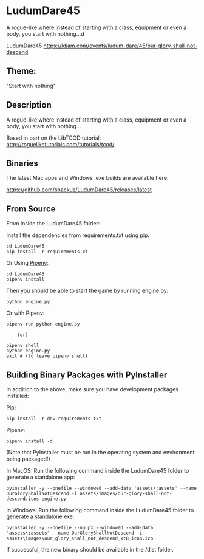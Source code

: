 # LudumDare45
A rogue-like where instead of starting with a class, equipment or even a body, you start with nothing...d

LudumDare45
https://ldjam.com/events/ludum-dare/45/our-glory-shall-not-descend

## Theme:

"Start with nothing"

## Description

A rogue-like where instead of starting with a class, equipment or even a body, you start with nothing...

Based in part on the LibTCOD tutorial:
http://rogueliketutorials.com/tutorials/tcod/

## Binaries

The latest Mac apps and Windows .exe builds are available here:

https://github.com/sbackus/LudumDare45/releases/latest 

## From Source

From inside the LudumDare45 folder:

Install the dependencies from requirements.txt using pip:

```
cd LudumDare45
pip install -r requirements.xt
```

Or Using [Pipenv](https://pipenv-fork.readthedocs.io/en/latest/index.html):

```
cd LudumDare45
pipenv install
```

Then you should be able to start the game by running engine.py:

```
python engine.py
```

Or with Pipenv:

```
pipenv run python engine.py

    (or)

pipenv shell
python engine.py
exit # (to leave pipenv shell)
```

## Building Binary Packages with PyInstaller

In addition to the above, make sure you have development packages installed:

Pip:
```
pip install -r dev-requirements.txt
```

Pipenv:
```
pipenv install -d
```

(Note that PyInstaller must be run in the operating system and environment being packaged!)

In MacOS: Run the following command inside the LudumDare45 folder to generate a standalone app:

```
pyinstaller -y --onefile --windowed --add-data 'assets/:assets' --name OurGloryShallNotDescend -i assets/images/our-glory-shall-not-descend.icns engine.py
```

In Windows: Run the following command inside the LudumDare45 folder to generate a standalone exe:

```
pyinstaller -y --onefile --noupx --windowed --add-data "assets\;assets" --name OurGloryShallNotDescend -i assets\images\our_glory_shall_not_descend_xt8_icon.ico
```

If successful, the new binary should be available in the /dist folder.
